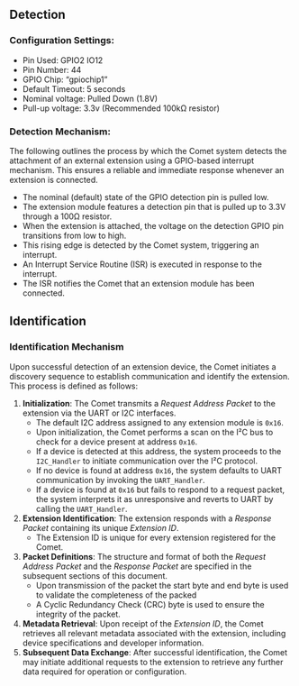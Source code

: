 ## Detection
### Configuration Settings:

- Pin Used: GPIO2 IO12
- Pin Number: 44
- GPIO Chip: “gpiochip1”
- Default Timeout: 5 seconds
- Nominal voltage: Pulled Down (1.8V)
- Pull-up voltage: 3.3v (Recommended 100kΩ resistor)

### Detection Mechanism:

The following outlines the process by which the Comet system detects the attachment of an external extension using a GPIO-based interrupt mechanism. This ensures a reliable and immediate response whenever an extension is connected.

- The nominal (default) state of the GPIO detection pin is pulled low.
- The extension module features a detection pin that is pulled up to 3.3V through a 100Ω resistor.
- When the extension is attached, the voltage on the detection GPIO pin transitions from low to high.
- This rising edge is detected by the Comet system, triggering an interrupt.
- An Interrupt Service Routine (ISR) is executed in response to the interrupt.
- The ISR notifies the Comet that an extension module has been connected.

## Identification

### Identification Mechanism

Upon successful detection of an extension device, the Comet initiates a discovery sequence to establish communication and identify the extension. This process is defined as follows:

1. **Initialization**: The Comet transmits a _Request Address Packet_ to the extension via the UART or I2C interfaces.
    - The default I2C address assigned to any extension module is `0x16`.
    - Upon initialization, the Comet performs a scan on the I²C bus to check for a device present at address `0x16`.
    - If a device is detected at this address, the system proceeds to the `I2C_Handler` to initiate communication over the I²C protocol.
    - If no device is found at address `0x16`, the system defaults to UART communication by invoking the `UART_Handler`.
    - If a device is found at `0x16` but fails to respond to a request packet, the system interprets it as unresponsive and reverts to UART by calling the `UART_Handler`.
2. **Extension Identification**: The extension responds with a _Response Packet_ containing its unique _Extension ID_.
    - The Extension ID is unique for every extension registered for the Comet.
3. **Packet Definitions**: The structure and format of both the _Request Address Packet_ and the _Response Packet_ are specified in the subsequent sections of this document.
    - Upon transmission of the packet the start byte and end byte is used to validate the completeness of the packed
    - A Cyclic Redundancy Check (CRC) byte is used to ensure the integrity of the packet.
4. **Metadata Retrieval**: Upon receipt of the _Extension ID_, the Comet retrieves all relevant metadata associated with the extension, including device specifications and developer information.
5. **Subsequent Data Exchange**: After successful identification, the Comet may initiate additional requests to the extension to retrieve any further data required for operation or configuration.